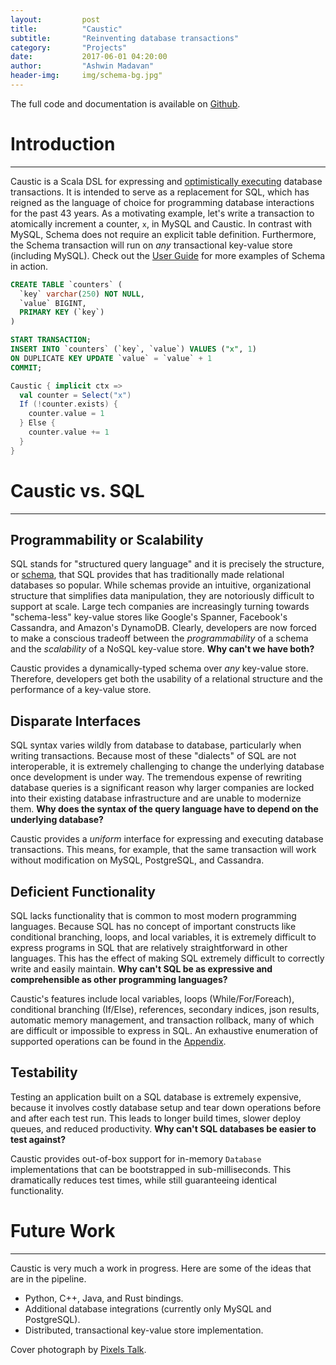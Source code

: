 ```yaml
---
layout:         post
title:          "Caustic"
subtitle:       "Reinventing database transactions"
category:       "Projects"
date:           2017-06-01 04:20:00
author:         "Ashwin Madavan"
header-img:     img/schema-bg.jpg"
---
```


The full code and documentation is available on [Github][5].

# Introduction
---
Caustic is a Scala DSL for expressing and [optimistically executing][1] database transactions. It is intended to serve as a replacement for SQL, which has reigned as the language of choice for programming database interactions for the past 43 years. As a motivating example, let's write a transaction to atomically increment a counter, ```x```, in MySQL and Caustic. In contrast with MySQL, Schema does not require an explicit table definition. Furthermore, the Schema transaction will run on *any* transactional key-value store (including MySQL). Check out the [User Guide](https://github.com/ashwin153/schema/wiki/User-Guide) for more examples of Schema in action.

```sql
CREATE TABLE `counters` (
  `key` varchar(250) NOT NULL,
  `value` BIGINT,
  PRIMARY KEY (`key`)
)

START TRANSACTION;
INSERT INTO `counters` (`key`, `value`) VALUES ("x", 1) 
ON DUPLICATE KEY UPDATE `value` = `value` + 1
COMMIT;
```

```scala
Caustic { implicit ctx =>
  val counter = Select("x")
  If (!counter.exists) {
    counter.value = 1
  } Else {
    counter.value += 1
  }
}
```

# Caustic vs. SQL
---
## Programmability or Scalability
SQL stands for "structured query language" and it is precisely the structure, or [schema][2], that SQL provides that has traditionally made relational databases so popular. While schemas provide an intuitive, organizational structure that simplifies data manipulation, they are notoriously difficult to support at scale. Large tech companies are increasingly turning towards "schema-less" key-value stores like Google's Spanner, Facebook's Cassandra, and Amazon's DynamoDB. Clearly, developers are now forced to make a conscious tradeoff between the *programmability* of a schema and the *scalability* of a NoSQL key-value store. **Why can't we have both?**

Caustic provides a dynamically-typed schema over *any* key-value store. Therefore, developers get both the usability of a relational structure and the performance of a key-value store.

## Disparate Interfaces
SQL syntax varies wildly from database to database, particularly when writing transactions. Because most of these "dialects" of SQL are not interoperable, it is extremely challenging to change the underlying database once development is under way. The tremendous expense of rewriting database queries is a significant reason why larger companies are locked into their existing database infrastructure and are unable to modernize them. **Why does the syntax of the query language have to depend on the underlying database?**

Caustic provides a *uniform* interface for expressing and executing database transactions. This means, for example, that the same transaction will work without modification on MySQL, PostgreSQL, and Cassandra.

## Deficient Functionality
SQL lacks functionality that is common to most modern programming languages. Because SQL has no concept of important constructs like conditional branching, loops, and local variables, it is extremely difficult to express programs in SQL that are relatively straightforward in other languages. This has the effect of making SQL extremely difficult to correctly write and easily maintain. **Why can't SQL be as expressive and comprehensible as other programming languages?**

Caustic's features include local variables, loops (While/For/Foreach), conditional branching (If/Else), references, secondary indices, json results, automatic memory management, and transaction rollback, many of which are difficult or impossible to express in SQL. An exhaustive enumeration of supported operations can be found in the [Appendix][3].

## Testability
Testing an application built on a SQL database is extremely expensive, because it involves costly database setup and tear down operations before and after each test run. This leads to longer build times, slower deploy queues, and reduced productivity. **Why can't SQL databases be easier to test against?**

Caustic provides out-of-box support for in-memory ```Database``` implementations that can be bootstrapped in sub-milliseconds. This dramatically reduces test times, while still guaranteeing identical functionality.

# Future Work
---
Caustic is very much a work in progress. Here are some of the ideas that are in the pipeline.

- Python, C++, Java, and Rust bindings.
- Additional database integrations (currently only MySQL and PostgreSQL).
- Distributed, transactional key-value store implementation.

Cover photograph by [Pixels Talk][4].

[1]: https://en.wikipedia.org/wiki/Optimistic_concurrency_control
[2]: https://en.wikipedia.org/wiki/Database_schema
[3]: https://github.com/ashwin153/caustic/wiki/Appendix
[4]: http://www.pixelstalk.net/wp-content/uploads/2016/11/Data-Wallpaper-for-Desktop.jpg
[5]: https://github.com/ashwin153/caustic
